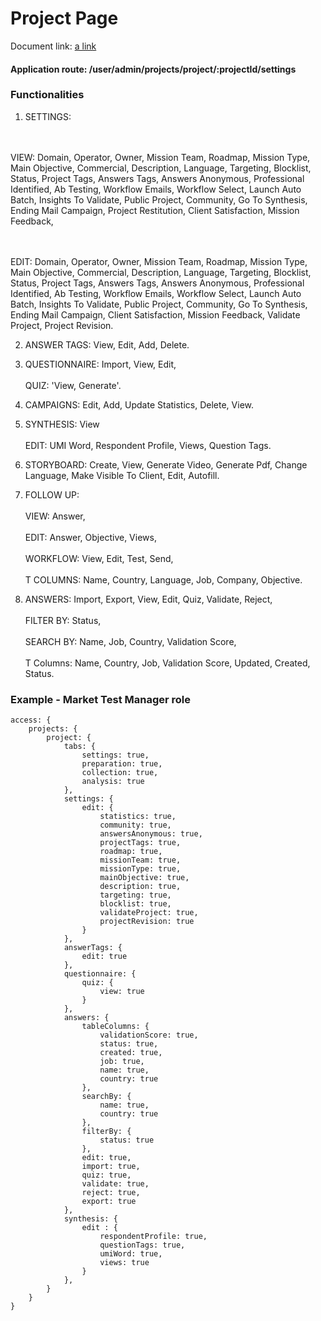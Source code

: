 # Project Page

Document link:
[a link](https://docs.google.com/document/d/1P083gvT8ObRR4v5uvOoBDRMttz4MKj3qXYozsu4PNx8/edit)

#### Application route: /user/admin/projects/project/:projectId/settings

### Functionalities

1. SETTINGS: 

<br><br>VIEW: Domain, Operator, Owner, Mission Team, Roadmap, Mission Type, Main Objective, Commercial, Description, Language, Targeting, Blocklist, Status, Project Tags, Answers Tags, Answers Anonymous, Professional Identified, Ab Testing, Workflow Emails, Workflow Select, Launch Auto Batch, Insights To Validate, Public Project, Community, Go To Synthesis, Ending Mail Campaign, Project Restitution, Client Satisfaction, Mission Feedback, 

<br><br>EDIT: Domain, Operator, Owner, Mission Team, Roadmap, Mission Type, Main Objective, Commercial, Description, Language, Targeting, Blocklist, Status, Project Tags, Answers Tags, Answers Anonymous, Professional Identified, Ab Testing, Workflow Emails, Workflow Select, Launch Auto Batch, Insights To Validate, Public Project, Community, Go To Synthesis, Ending Mail Campaign, Client Satisfaction, Mission Feedback, Validate Project, Project Revision.

2. ANSWER TAGS: View, Edit, Add, Delete.

3. QUESTIONNAIRE: Import, View, Edit, 
<br><br>QUIZ: 'View, Generate'. 

4. CAMPAIGNS: Edit, Add, Update Statistics, Delete, View.
 
5. SYNTHESIS: View
<br><br>EDIT: UMI Word, Respondent Profile, Views, Question Tags.

6. STORYBOARD: Create, View, Generate Video, Generate Pdf, Change Language, Make Visible To Client, Edit, Autofill. 

7. FOLLOW UP:
<br><br>VIEW: Answer, 
<br><br>EDIT: Answer, Objective, Views,
<br><br>WORKFLOW: View, Edit, Test, Send,
<br><br>T COLUMNS: Name, Country, Language, Job, Company, Objective.  

8. ANSWERS: Import, Export, View, Edit, Quiz, Validate, Reject,
<br><br>FILTER BY:  Status, 
<br><br>SEARCH BY:  Name, Job, Country, Validation Score, 
<br><br>T Columns:  Name, Country, Job, Validation Score, Updated, Created, Status.


### Example - Market Test Manager role

```
access: { 
    projects: { 
        project: {
            tabs: {
                settings: true,
                preparation: true,
                collection: true,
                analysis: true
            },
            settings: {
                edit: {
                    statistics: true,
                    community: true,
                    answersAnonymous: true,
                    projectTags: true,
                    roadmap: true,
                    missionTeam: true,
                    missionType: true,
                    mainObjective: true,
                    description: true,
                    targeting: true,
                    blocklist: true,
                    validateProject: true,
                    projectRevision: true
                }
            },
            answerTags: {
                edit: true
            },
            questionnaire: {
                quiz: {
                    view: true
                }
            },
            answers: {
                tableColumns: {
                    validationScore: true,
                    status: true,
                    created: true,
                    job: true,
                    name: true,
                    country: true
                },
                searchBy: {
                    name: true,
                    country: true
                },
                filterBy: {
                    status: true
                },
                edit: true,
                import: true,
                quiz: true,
                validate: true,
                reject: true,
                export: true
            },
            synthesis: {
                edit : {
                    respondentProfile: true,
                    questionTags: true,
                    umiWord: true,
                    views: true
                }
            },
        }
    } 
}

```
